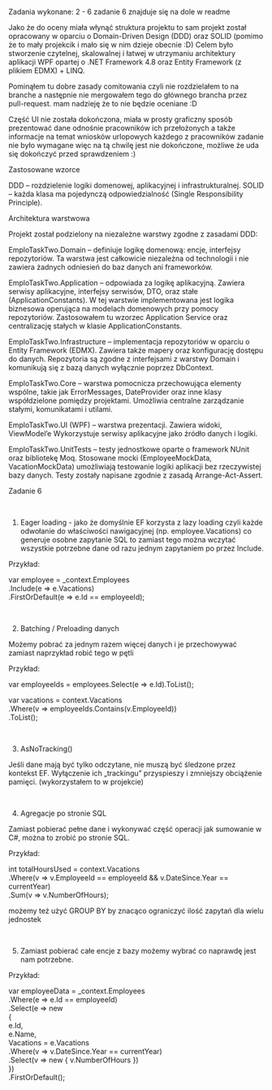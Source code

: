 Zadania wykonane: 2 - 6
zadanie 6 znajduje się na dole w readme

Jako że do oceny miała włynąć struktura projektu to sam projekt został opracowany w oparciu o Domain-Driven Design (DDD) oraz SOLID (pomimo że to mały projekcik i mało się w nim dzieje obecnie :D)
Celem było stworzenie czytelnej, skalowalnej i łatwej w utrzymaniu architektury aplikacji WPF opartej o .NET Framework 4.8 oraz Entity Framework (z plikiem EDMX) + LINQ.

Pominąłem tu dobre zasady comitowania czyli nie rozdzielałem to na branche a następnie nie mergowałem tego do głównego brancha przez pull-request.
mam nadzieję że to nie będzie oceniane :D

Część UI nie została dokończona, miała w prosty graficzny sposób prezentować dane odnośnie pracowników ich przełożonych a także informacje na temat wniosków urlopowych każdego z pracowników
zadanie nie było wymagane więc na tą chwilę jest nie dokończone, możliwe że uda się dokończyć przed sprawdzeniem :)


 Zastosowane wzorce

DDD – rozdzielenie logiki domenowej, aplikacyjnej i infrastrukturalnej.
SOLID – każda klasa ma pojedynczą odpowiedzialność (Single Responsibility Principle).


 Architektura warstwowa

Projekt został podzielony na niezależne warstwy zgodne z zasadami DDD:

EmploTaskTwo.Domain – definiuje logikę domenową: encje, interfejsy repozytoriów.
Ta warstwa jest całkowicie niezależna od technologii i nie zawiera żadnych odniesień do baz danych ani frameworków.

EmploTaskTwo.Application – odpowiada za logikę aplikacyjną.
Zawiera serwisy aplikacyjne, interfejsy serwisów, DTO, oraz stałe (ApplicationConstants).
W tej warstwie implementowana jest logika biznesowa operująca na modelach domenowych przy pomocy repozytoriów.
Zastosowałem tu wzorzec Application Service oraz centralizację stałych w klasie ApplicationConstants.

EmploTaskTwo.Infrastructure – implementacja repozytoriów w oparciu o Entity Framework (EDMX).
Zawiera także mapery oraz konfigurację dostępu do danych.
Repozytoria są zgodne z interfejsami z warstwy Domain i komunikują się z bazą danych wyłącznie poprzez DbContext.

EmploTaskTwo.Core – warstwa pomocnicza przechowująca elementy wspólne, takie jak ErrorMessages, DateProvider oraz inne klasy współdzielone pomiędzy projektami.
Umożliwia centralne zarządzanie stałymi, komunikatami i utilami.

EmploTaskTwo.UI (WPF) – warstwa prezentacji.
Zawiera widoki, ViewModel’e
Wykorzystuje serwisy aplikacyjne jako źródło danych i logiki.

EmploTaskTwo.UnitTests – testy jednostkowe oparte o framework NUnit oraz bibliotekę Moq.
Stosowane mocki (EmployeeMockData, VacationMockData) umożliwiają testowanie logiki aplikacji bez rzeczywistej bazy danych.
Testy zostały napisane zgodnie z zasadą Arrange-Act-Assert.


Zadanie 6

<br />

1) Eager loading - jako że domyślnie EF korzysta z lazy loading czyli każde odwołanie do właściwości nawigacyjnej (np. employee.Vacations) co generuje osobne zapytanie SQL 
to zamiast tego można wczytać wszystkie potrzebne dane od razu jednym zapytaniem po przez Include.

Przykład: 

var employee = _context.Employees <br />
    .Include(e => e.Vacations) <br />
    .FirstOrDefault(e => e.Id == employeeId); 

  <br />

2) Batching / Preloading danych

Możemy pobrać za jednym razem więcej danych i je przechowywać zamiast naprzykład robić tego w pętli

Przykład:

var employeeIds = employees.Select(e => e.Id).ToList();

var vacations = context.Vacations <br />
    .Where(v => employeeIds.Contains(v.EmployeeId)) <br />
    .ToList();

<br />

3) AsNoTracking()

Jeśli dane mają być tylko odczytane, nie muszą być śledzone przez kontekst EF.
Wyłączenie ich „trackingu” przyspieszy i zmniejszy obciążenie pamięci. (wykorzystałem to w projekcie)

<br />

4) Agregacje po stronie SQL 

Zamiast pobierać pełne dane i wykonywać część operacji jak sumowanie w C#, można to zrobić po stronie SQL.

Przykład:

int totalHoursUsed = context.Vacations <br />
    .Where(v => v.EmployeeId == employeeId && v.DateSince.Year == currentYear) <br />
    .Sum(v => v.NumberOfHours);

możemy też użyć GROUP BY by znacąco ograniczyć ilość zapytań dla wielu jednostek

<br />

 5) Zamiast pobierać całe encje z bazy możemy wybrać co naprawdę jest nam potrzebne. 

Przykład:

var employeeData = _context.Employees <br />
    .Where(e => e.Id == employeeId) <br />
    .Select(e => new  <br />
    { <br />
        e.Id, <br />
        e.Name, <br />
        Vacations = e.Vacations <br />
            .Where(v => v.DateSince.Year == currentYear) <br />
            .Select(v => new { v.NumberOfHours }) <br />
    }) <br />
    .FirstOrDefault();
